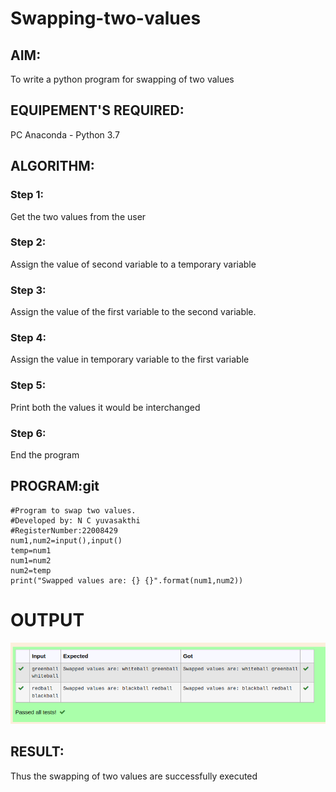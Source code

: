 # Swapping-two-values
## AIM:
To write a python program for swapping of two values
## EQUIPEMENT'S REQUIRED: 
PC
Anaconda - Python 3.7
## ALGORITHM: 
### Step 1:
Get the two values from the user
### Step 2: 
Assign the value of second variable to a temporary variable 
### Step 3: 
Assign the value of the first variable to the second variable.
### Step 4:  
Assign the value in temporary variable to the first variable
### Step 5: 
Print both the values it would be interchanged
### Step 6: 
End the program
## PROGRAM:git
```
#Program to swap two values.
#Developed by: N C yuvasakthi
#RegisterNumber:22008429
num1,num2=input(),input()
temp=num1
num1=num2
num2=temp
print("Swapped values are: {} {}".format(num1,num2))
```
# OUTPUT
![OUTPUT](./output.png)



## RESULT:
Thus the swapping of two values are successfully executed



